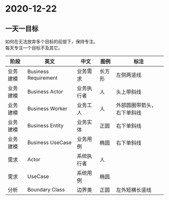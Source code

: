 # 2020-12-22

## 一天一目标

如何在无法放弃多个目标的前提下，保持专注。  
每天专注一个目标不及其它。  

|阶段|英文|中文|图例|标注|
|--|--|--|--|--|
|业务建模|Business Requirement|业务需求|长方形|左侧两竖线|
|业务建模|Business Actor|业务执行者|人|头上带斜线|
|业务建模|Business Worker|业务工人|人|外部圆圈带箭头，右下单斜线|
|业务建模|Business Entity|业务实体|正圆|右下单斜线|
|业务建模|Business UseCase|业务用例|椭圆|右下单斜线|
|需求|Actor|系统执行者|人||
|需求|UseCase|系统用例|椭圆||
|分析|Boundary Class|边界类|正圆|左外短横长竖线|
